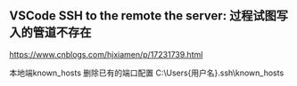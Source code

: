 ## VSCode SSH to the remote the server: 过程试图写入的管道不存在

<https://www.cnblogs.com/hjxiamen/p/17231739.html>

本地端known_hosts 删除已有的端口配置
C:\Users{用户名}.ssh\known_hosts